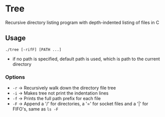 # Tree
Recursive directory listing program with depth-indented listing of files in C

## Usage
`./tree [-rifF] [PATH ...]`
- if no path is specified, default path is used, which is path to the current directory

### Options
- `-r` -> Recursively walk down the directory file tree
- `-i` -> Makes tree not print the indentation lines
- `-f` -> Prints the full path prefix for each file
- `-F` -> Append a '/' for directories, a '=' for socket files and a '|' for FIFO's, same as `ls -F`
